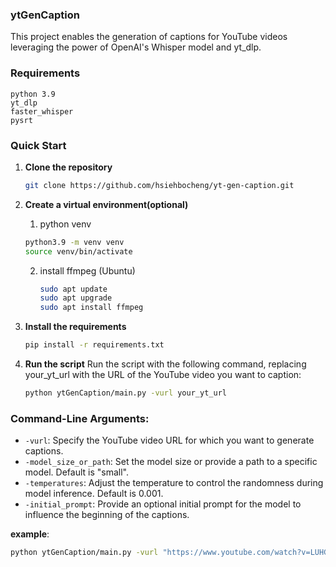 ### ytGenCaption

This project enables the generation of captions for YouTube videos leveraging the power of OpenAI's Whisper model and yt_dlp.

### Requirements

```
python 3.9
yt_dlp
faster_whisper
pysrt
```

### Quick Start
1. **Clone the repository**
   ```bash
   git clone https://github.com/hsiehbocheng/yt-gen-caption.git
   ```
2. **Create a virtual environment(optional)**
    1. python venv
      ```bash
      python3.9 -m venv venv
      source venv/bin/activate
      ```
   2. install ffmpeg (Ubuntu)
      ```bash
      sudo apt update
      sudo apt upgrade
      sudo apt install ffmpeg
      ```

3. **Install the requirements**
   ```bash
   pip install -r requirements.txt
   ```
4. **Run the script**
   Run the script with the following command, replacing your_yt_url with the URL of the YouTube video you want to caption:
    ```bash
    python ytGenCaption/main.py -vurl your_yt_url
    ```

### **Command-Line Arguments**:
- `-vurl`: Specify the YouTube video URL for which you want to generate captions.
- `-model_size_or_path`: Set the model size or provide a path to a specific model. Default is "small".
- `-temperatures`: Adjust the temperature to control the randomness during model inference. Default is 0.001.
- `-initial_prompt`: Provide an optional initial prompt for the model to influence the beginning of the captions.

**example**:
```bash
python ytGenCaption/main.py -vurl "https://www.youtube.com/watch?v=LUHGvz8skoo" -model_size_or_path "small" -temperatures 0.001 -initial_prompt "蔡冠雙頭喜劇演員"
```